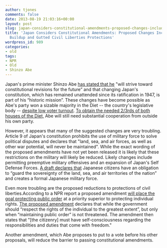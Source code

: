 ```yaml
---
author: tjones
comments: false
date: 2013-08-19 21:03:16+00:00
layout: post
slug: japan-considers-constitutional-amendments-proposed-changes-include-military-buildup-and-gutted-civil-liberties-protections-2
title: 'Japan Considers Constitutional Amendments: Proposed Changes Include Military
  Buildup and Gutted Civil Liberties Protections'
wordpress_id: 989
categories:
- old
tags:
- NPR
- Old
- Shinzo Abe
---
```


Japan's prime minister Shinzo Abe [has stated that he](http://japandailypress.com/pm-abe-says-its-his-historic-mission-to-change-japans-constitution-1333768/) "will strive toward constitutional revisions for the future” and that changing Japan's constitution, which has remained unattended since its ratification in 1947, is part of his “historic mission”. These changes have become possible as Abe's party won a sizable majority in the Diet -- the country's legislative body -- [despite low voter turnout](http://japandailypress.com/voter-turnout-for-japans-upper-house-elections-low-even-with-internet-campaigning-2232679/). [To obtain the needed 2/3rds of both houses of the Diet,](http://japandailypress.com/pm-abe-says-he-intends-to-revise-constitution-in-bid-to-get-more-votes-for-ldp-1732466/) Abe will still need substantial cooperation from outside his own party.   

However, it appears that many of the suggested changes are very troubling. Article 9 of Japan's constitution prohibits the use of military force to solve political disputes and declares that "land, sea, and air forces, as well as other war potential, will never be maintained". While the exact wording of the proposed amendments have not yet been released it is likely that these restrictions on the military will likely be reduced. Likely changes include permitting preemptive military offensives and an expansion of Japan's Self Defense Forces. [A draft declares that](http://www.chinapost.com.tw/editorial/world-issues/2013/08/05/385502/p2/Japan's-pacifist.htm) Japanese citizens have an obligation to “guard the sovereignty of the land, sea, and air territories of the nation” and creates a formal Japanese military force.   

Even more troubling are the proposed reductions to protections of civil liberties.According to a NPR report a proposed amendment [will place the goal protecting public order](http://www.npr.org/templates/story/story.php?storyId=213578220) at a priority superior to protecting individual rights. [The proposed amendment](http://www.chinapost.com.tw/editorial/world-issues/2013/08/05/385502/Japans-pacifist.htm) declares that while the government should “respect the rights of the individual to the greatest extent”, but only when “maintaining public order” is not threatened. The amendment then states that "[the citizenry] must have self-consciousness regarding the responsibilities and duties that come with freedom."   

Another amendment, which Abe proposes to put to a vote before his other proposals, will reduce the barrier to passing constitutional amendments.  
